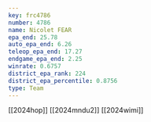 ```yaml
---
key: frc4786
number: 4786
name: Nicolet FEAR
epa_end: 25.78
auto_epa_end: 6.26
teleop_epa_end: 17.27
endgame_epa_end: 2.25
winrate: 0.6757
district_epa_rank: 224
district_epa_percentile: 0.8756
type: Team
---
```

[[2024hop]]
[[2024mndu2]]
[[2024wimi]]
